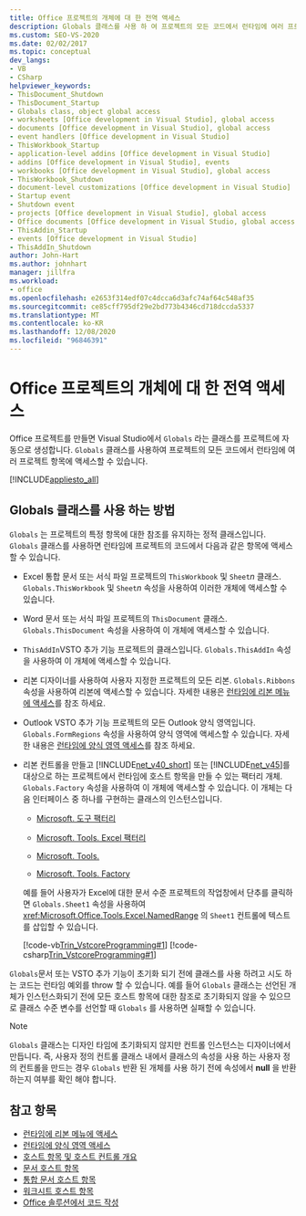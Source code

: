 ```yaml
---
title: Office 프로젝트의 개체에 대 한 전역 액세스
description: Globals 클래스를 사용 하 여 프로젝트의 모든 코드에서 런타임에 여러 프로젝트 항목에 액세스 하는 방법에 대해 알아봅니다.
ms.custom: SEO-VS-2020
ms.date: 02/02/2017
ms.topic: conceptual
dev_langs:
- VB
- CSharp
helpviewer_keywords:
- ThisDocument_Shutdown
- ThisDocument_Startup
- Globals class, object global access
- worksheets [Office development in Visual Studio], global access
- documents [Office development in Visual Studio], global access
- event handlers [Office development in Visual Studio]
- ThisWorkbook_Startup
- application-level addins [Office development in Visual Studio]
- addins [Office development in Visual Studio], events
- workbooks [Office development in Visual Studio], global access
- ThisWorkbook_Shutdown
- document-level customizations [Office development in Visual Studio]
- Startup event
- Shutdown event
- projects [Office development in Visual Studio], global access
- Office documents [Office development in Visual Studio, global access
- ThisAddin_Startup
- events [Office development in Visual Studio]
- ThisAddIn_Shutdown
author: John-Hart
ms.author: johnhart
manager: jillfra
ms.workload:
- office
ms.openlocfilehash: e2653f314edf07c4dcca6d3afc74af64c548af35
ms.sourcegitcommit: ce85cff795df29e2bd773b4346cd718dccda5337
ms.translationtype: MT
ms.contentlocale: ko-KR
ms.lasthandoff: 12/08/2020
ms.locfileid: "96846391"
---
```

# <a name="global-access-to-objects-in-office-projects"></a>Office 프로젝트의 개체에 대 한 전역 액세스
  Office 프로젝트를 만들면 Visual Studio에서 `Globals` 라는 클래스를 프로젝트에 자동으로 생성합니다. `Globals` 클래스를 사용하여 프로젝트의 모든 코드에서 런타임에 여러 프로젝트 항목에 액세스할 수 있습니다.

 [!INCLUDE[appliesto_all](../vsto/includes/appliesto-all-md.md)]

## <a name="how-to-use-the-globals-class"></a>Globals 클래스를 사용 하는 방법
 `Globals` 는 프로젝트의 특정 항목에 대한 참조를 유지하는 정적 클래스입니다. `Globals` 클래스를 사용하면 런타임에 프로젝트의 코드에서 다음과 같은 항목에 액세스할 수 있습니다.

- Excel 통합 문서 또는 서식 파일 프로젝트의 `ThisWorkbook` 및 `Sheet`*n* 클래스. `Globals.ThisWorkbook` 및 `Sheet`*n* 속성을 사용하여 이러한 개체에 액세스할 수 있습니다.

- Word 문서 또는 서식 파일 프로젝트의 `ThisDocument` 클래스. `Globals.ThisDocument` 속성을 사용하여 이 개체에 액세스할 수 있습니다.

- `ThisAddIn`VSTO 추가 기능 프로젝트의 클래스입니다. `Globals.ThisAddIn` 속성을 사용하여 이 개체에 액세스할 수 있습니다.

- 리본 디자이너를 사용하여 사용자 지정한 프로젝트의 모든 리본. `Globals.Ribbons` 속성을 사용하여 리본에 액세스할 수 있습니다. 자세한 내용은 [런타임에 리본 메뉴에 액세스](../vsto/accessing-the-ribbon-at-run-time.md)를 참조 하세요.

- Outlook VSTO 추가 기능 프로젝트의 모든 Outlook 양식 영역입니다. `Globals.FormRegions` 속성을 사용하여 양식 영역에 액세스할 수 있습니다. 자세한 내용은 [런타임에 양식 영역 액세스](../vsto/accessing-a-form-region-at-run-time.md)를 참조 하세요.

- 리본 컨트롤을 만들고 [!INCLUDE[net_v40_short](../sharepoint/includes/net-v40-short-md.md)] 또는 [!INCLUDE[net_v45](../vsto/includes/net-v45-md.md)]를 대상으로 하는 프로젝트에서 런타임에 호스트 항목을 만들 수 있는 팩터리 개체. `Globals.Factory` 속성을 사용하여 이 개체에 액세스할 수 있습니다. 이 개체는 다음 인터페이스 중 하나를 구현하는 클래스의 인스턴스입니다.

  - [Microsoft. 도구 팩터리](xref:Microsoft.Office.Tools.Factory)

  - [Microsoft. Tools. Excel 팩터리](xref:Microsoft.Office.Tools.Excel.Factory)

  - [Microsoft. Tools.](xref:Microsoft.Office.Tools.Outlook.Factory)

  - [Microsoft. Tools. Factory](xref:Microsoft.Office.Tools.Word.Factory)

  예를 들어 사용자가 Excel에 대한 문서 수준 프로젝트의 작업창에서 단추를 클릭하면 `Globals.Sheet1` 속성을 사용하여 <xref:Microsoft.Office.Tools.Excel.NamedRange> 의 `Sheet1` 컨트롤에 텍스트를 삽입할 수 있습니다.

  [!code-vb[Trin_VstcoreProgramming#1](../vsto/codesnippet/VisualBasic/Trin_VstcoreProgrammingExcelVB/Sheet1.vb#1)]
  [!code-csharp[Trin_VstcoreProgramming#1](../vsto/codesnippet/CSharp/Trin_VstcoreProgrammingExcelCS/Sheet1.cs#1)]

 `Globals`문서 또는 VSTO 추가 기능이 초기화 되기 전에 클래스를 사용 하려고 시도 하는 코드는 런타임 예외를 throw 할 수 있습니다. 예를 들어 `Globals` 클래스는 선언된 개체가 인스턴스화되기 전에 모든 호스트 항목에 대한 참조로 초기화되지 않을 수 있으므로 클래스 수준 변수를 선언할 때 `Globals` 를 사용하면 실패할 수 있습니다.

> [!NOTE]
> `Globals` 클래스는 디자인 타임에 초기화되지 않지만 컨트롤 인스턴스는 디자이너에서 만듭니다. 즉, 사용자 정의 컨트롤 클래스 내에서 클래스의 속성을 사용 하는 사용자 정의 컨트롤을 만드는 경우 `Globals` 반환 된 개체를 사용 하기 전에 속성에서 **null** 을 반환 하는지 여부를 확인 해야 합니다.

## <a name="see-also"></a>참고 항목
- [런타임에 리본 메뉴에 액세스](../vsto/accessing-the-ribbon-at-run-time.md)
- [런타임에 양식 영역 액세스](../vsto/accessing-a-form-region-at-run-time.md)
- [호스트 항목 및 호스트 컨트롤 개요](../vsto/host-items-and-host-controls-overview.md)
- [문서 호스트 항목](../vsto/document-host-item.md)
- [통합 문서 호스트 항목](../vsto/workbook-host-item.md)
- [워크시트 호스트 항목](../vsto/worksheet-host-item.md)
- [Office 솔루션에서 코드 작성](../vsto/writing-code-in-office-solutions.md)
